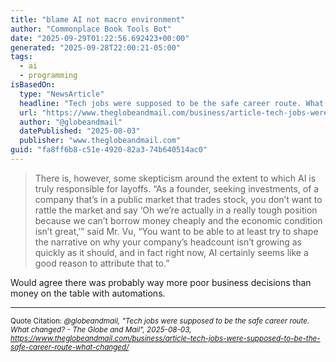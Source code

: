 ```yaml
---
title: "blame AI not macro environment"
author: "Commonplace Book Tools Bot"
date: "2025-09-29T01:22:56.692423+00:00"
generated: "2025-09-28T22:00:21-05:00"
tags:
  - ai
  - programming
isBasedOn:
  type: "NewsArticle"
  headline: "Tech jobs were supposed to be the safe career route. What changed? - The Globe and Mail"
  url: "https://www.theglobeandmail.com/business/article-tech-jobs-were-supposed-to-be-the-safe-career-route-what-changed/"
  author: "@globeandmail"
  datePublished: "2025-08-03"
  publisher: "www.theglobeandmail.com"
guid: "fa8ff6b8-c51e-4920-82a3-74b640514ac0"
---
```


> There is, however, some skepticism around the extent to which AI is truly responsible for layoffs. “As a founder, seeking investments, of a company that’s in a public market that trades stock, you don’t want to rattle the market and say ‘Oh we’re actually in a really tough position because we can’t borrow money cheaply and the economic condition isn’t great,’” said Mr. Vu, “You want to be able to at least try to shape the narrative on why your company’s headcount isn’t growing as quickly as it should, and in fact right now, AI certainly seems like a good reason to attribute that to.”

Would agree there was probably way more poor business decisions than money on the table with automations.

---

<sub>Quote Citation: <cite>@globeandmail, "Tech jobs were supposed to be the safe career route. What changed? - The Globe and Mail", 2025-08-03, <a href="https://www.theglobeandmail.com/business/article-tech-jobs-were-supposed-to-be-the-safe-career-route-what-changed/">https://www.theglobeandmail.com/business/article-tech-jobs-were-supposed-to-be-the-safe-career-route-what-changed/</a></cite></sub>